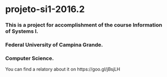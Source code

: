 # projeto-si1-2016.2

<h3>This is a project for accomplishment of the course Information of Systems I.</h3>
<h3>Federal University of Campina Grande.</h3>
<h3>Computer Science.</h3>
<p>You can find a relatory about it on https://goo.gl/jBsjLH</p>


